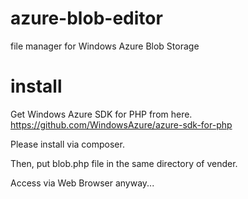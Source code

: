azure-blob-editor
=================

file manager for Windows Azure Blob Storage

install
=================
Get Windows Azure SDK for PHP from here.  
https://github.com/WindowsAzure/azure-sdk-for-php
  
Please install via composer.  

Then, put blob.php file in the same directory of vender. 

Access via Web Browser anyway...

